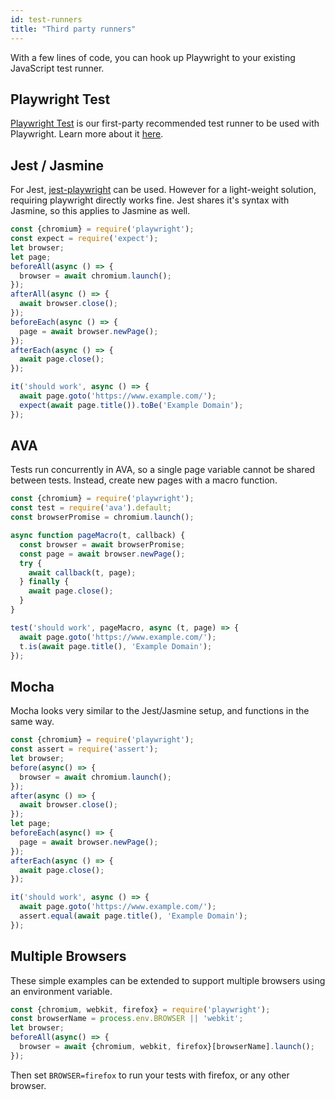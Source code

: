 ```yaml
---
id: test-runners
title: "Third party runners"
---
```


With a few lines of code, you can hook up Playwright to your existing JavaScript test runner.

<!-- TOC -->

## Playwright Test

[Playwright Test](./intro.md) is our first-party recommended test runner to be used with Playwright. Learn more about it [here](./intro.md).

## Jest / Jasmine

For Jest, [jest-playwright](https://github.com/playwright-community/jest-playwright) can be used. However for a light-weight solution, requiring playwright directly works fine. Jest shares it's syntax with Jasmine, so this applies to Jasmine as well.

```js
const {chromium} = require('playwright');
const expect = require('expect');
let browser;
let page;
beforeAll(async () => {
  browser = await chromium.launch();
});
afterAll(async () => {
  await browser.close();
});
beforeEach(async () => {
  page = await browser.newPage();
});
afterEach(async () => {
  await page.close();
});

it('should work', async () => {
  await page.goto('https://www.example.com/');
  expect(await page.title()).toBe('Example Domain');
});
```

## AVA

Tests run concurrently in AVA, so a single page variable cannot be shared between tests. Instead, create new pages with a macro function.

```js
const {chromium} = require('playwright');
const test = require('ava').default;
const browserPromise = chromium.launch();

async function pageMacro(t, callback) {
  const browser = await browserPromise;
  const page = await browser.newPage();
  try {
    await callback(t, page);
  } finally {
    await page.close();
  }
}

test('should work', pageMacro, async (t, page) => {
  await page.goto('https://www.example.com/');
  t.is(await page.title(), 'Example Domain');
});
```

## Mocha

Mocha looks very similar to the Jest/Jasmine setup, and functions in the same way.

```js
const {chromium} = require('playwright');
const assert = require('assert');
let browser;
before(async() => {
  browser = await chromium.launch();
});
after(async () => {
  await browser.close();
});
let page;
beforeEach(async() => {
  page = await browser.newPage();
});
afterEach(async () => {
  await page.close();
});

it('should work', async () => {
  await page.goto('https://www.example.com/');
  assert.equal(await page.title(), 'Example Domain');
});
```

## Multiple Browsers

These simple examples can be extended to support multiple browsers using an environment variable.

```js
const {chromium, webkit, firefox} = require('playwright');
const browserName = process.env.BROWSER || 'webkit';
let browser;
beforeAll(async() => {
  browser = await {chromium, webkit, firefox}[browserName].launch();
});
```

Then set `BROWSER=firefox` to run your tests with firefox, or any other browser.
